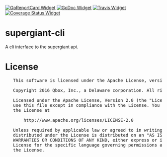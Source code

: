 [![GoReportCard Widget]][GoReportCard] [![GoDoc Widget]][GoDoc] [![Travis Widget]][Travis] [![Coverage Status Widget]][Coverage Status]

[GoReportCard Widget]: https://goreportcard.com/badge/github.com/supergiant/supergiant-cli
[GoReportCard]: https://goreportcard.com/report/github.com/supergiant/supergiant-cli
[GoDoc]: https://godoc.org/github.com/supergiant/supergiant-cli
[GoDoc Widget]: https://godoc.org/github.com/supergiant/supergiant-cli?status.svg
[Travis]: https://travis-ci.org/supergiant/supergiant-cli
[Travis Widget]: https://travis-ci.org/supergiant/supergiant-cli.svg?branch=master
[Coverage Status]: https://coveralls.io/github/supergiant/supergiant-cli?branch=master
[Coverage Status Widget]: https://coveralls.io/repos/github/supergiant/supergiant-cli/badge.svg?branch=master


# supergiant-cli

A cli interface to the supergiant api.


# License

   <pre>
   This software is licensed under the Apache License, version 2 ("ALv2"), quoted below.

   Copyright 2016 Qbox, Inc., a Delaware corporation. All rights reserved.

   Licensed under the Apache License, Version 2.0 (the "License"); you may not
   use this file except in compliance with the License. You may obtain a copy of
   the License at

       http://www.apache.org/licenses/LICENSE-2.0

   Unless required by applicable law or agreed to in writing, software
   distributed under the License is distributed on an "AS IS" BASIS, WITHOUT
   WARRANTIES OR CONDITIONS OF ANY KIND, either express or implied. See the
   License for the specific language governing permissions and limitations under
   the License.
   </pre>
